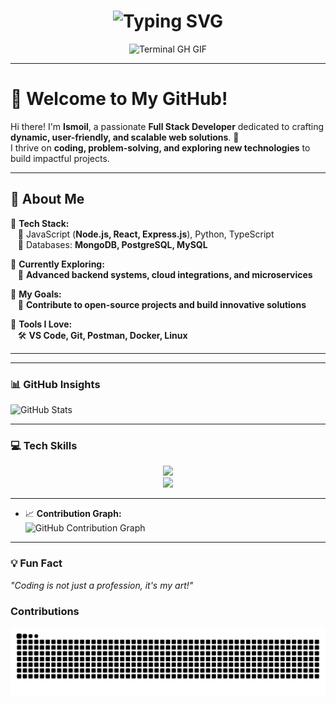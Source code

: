 <div align="center">
    <h1><img src="https://readme-typing-svg.herokuapp.com?font=Jetbrains+mono&size=40&duration=3000&color=33FF33&center=true&vCenter=true&width=435&lines=Hey..+I'm+Ismoil;This+is..;..my+Github..;" alt="Typing SVG"/></h1> 
    <p><img src="termina-gh.gif" alt="Terminal GH GIF" /></p>
</div>


---

# 👋 Welcome to My GitHub!  

Hi there! I'm **Ismoil**, a passionate **Full Stack Developer** dedicated to crafting **dynamic, user-friendly, and scalable web solutions**. 🚀  
I thrive on **coding, problem-solving, and exploring new technologies** to build impactful projects.  

---

## 🚀 About Me  

🔹 **Tech Stack:**  
&nbsp;&nbsp;&nbsp;📌 JavaScript (**Node.js, React, Express.js**), Python, TypeScript  
&nbsp;&nbsp;&nbsp;📌 Databases: **MongoDB, PostgreSQL, MySQL**  

🔹 **Currently Exploring:**  
&nbsp;&nbsp;&nbsp;📌 **Advanced backend systems, cloud integrations, and microservices**  

🔹 **My Goals:**  
&nbsp;&nbsp;&nbsp;📌 **Contribute to open-source projects and build innovative solutions**  

🔹 **Tools I Love:**  
&nbsp;&nbsp;&nbsp;🛠️ **VS Code, Git, Postman, Docker, Linux**  

---
---

### 📊 GitHub Insights  
![GitHub Stats](https://github-readme-stats.vercel.app/api?username=muhiddinovismoil&show_icons=true&theme=radical&count_private=true)  

---

### 💻 Tech Skills  
<p align="center">
  <img src="https://skillicons.dev/icons?i=html,css,js,ts,react,redux,next,tailwind,mui,nodejs,express,nestjs,python,c,postgres" />
  <br>
  <img src="https://skillicons.dev/icons?i=mysql,mongodb,docker,git,github,linux,bash,vscode" />
</p>



---
- 📈 **Contribution Graph:**  
  ![GitHub Contribution Graph](https://github-readme-activity-graph.vercel.app/graph?username=muhiddinovismoil&theme=react-dark&hide_border=true&area=true)

---

### 💡 Fun Fact  
*"Coding is not just a profession, it's my art!"*

### Contributions
![snake_gif](https://github.com/muhiddinovismoil/muhiddinovismoil/blob/output/github-contribution-grid-snake-dark.svg)
<!---
muhiddinovismoil/muhiddinovismoil is a ✨ special ✨ repository because its `README.md` (this file) appears on your GitHub profile.
You can click the Preview link to take a look at your changes.
--->
